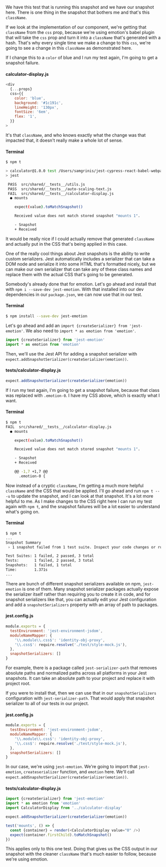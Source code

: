 We have this test that is running this snapshot and we have our snapshot here. There is one thing in the snapshot that bothers me and that's this `className`.

If we look at the implementation of our component, we're getting that `className` from the `css` prop, because we're using emotion's babel plugin that will take the `css` prop and turn it into a `className` that's generated with a hash. That's why every single time we make a change to this `css`, we're going to see a change in this `className` as demonstrated here.

If I change this to a `color` of blue and I run my test again, I'm going to get a snapshot failure.

#### calculator-display.js
```js
<div
  {...props}
  css={{
    color: 'blue',
    background: '#1c191c',
    lineHeight: '130px',
    fontSize: '6em',
    flex: '1',
  }}
>
```

It's that `className`, and who knows exactly what the change was that impacted that, it doesn't really make a whole lot of sense.

#### Terminal
```bash
$ npm t

> calculator@1.0.0 test /Users/samgrinis/jest-cypress-react-babel-webpack
> jest

 PASS  src/shared/__tests__/utils.js
 PASS  src/shared/__tests__/auto-scaling-text.js
 FAIL  src/shared/__tests__/calculator-display.js
  ● mounts

    expect(value).toMatchSnapshot()

    Received value does not match stored snapshot "mounts 1".

    - Snapshot
    + Received
```

It would be really nice if I could actually remove that generated `className` and actually put in the CSS that's being applied in this case.

One of the really cool things about Jest snapshots is the ability to write custom serializers. Jest automatically includes a serializer that can take a DOM node and serialize it into some HTML that's formatted nicely, but we can make our own serializer that can take any of these class names and replace them with the actual CSS that's going to be generated.

Somebody's already done that for emotion. Let's go ahead and install that with `npm i --save-dev jest-emotion`. With that installed into our dev dependencies in our `package.json`, we can now use that in our test.

#### Terminal
```bash
$ npm install --save-dev jest-emotion
```

Let's go ahead and add an `import {createSerializer} from 'jest-emotion'`. We also need to `import * as emotion from 'emotion'`.

```js
import {createSerializer} from 'jest-emotion'
import * as emotion from 'emotion'
```

Then, we'll use the Jest API for adding a snapshot serializer with `expect.addSnapshotSerializer(createSerializer(emotion))`.

#### __tests__/calculator-display.js
```js
expect.addSnapshotSerializer(createSerializer(emotion))
```

If I run my test again, I'm going to get a snapshot failure, because that class was replaced with `.emotion-0`. I have my CSS above, which is exactly what I want.

#### Terminal
```bash
$ npm t
FAIL  src/shared/__tests__/calculator-display.js
  ● mounts

    expect(value).toMatchSnapshot()

    Received value does not match stored snapshot "mounts 1".

    - Snapshot
    + Received

    @@ -1,7 +1,7 @@
      .emotion-0 {
```

Now instead of a cryptic `className`, I'm getting a much more helpful `className` and the CSS that would be applied. I'll go ahead and run `npm t -- -u` to update the snapshot, and I can look at that snapshot. It's a lot more helpful to me. As I make changes to the CSS right here I can run my test again with `npm t`, and the snapshot failures will be a lot easier to understand what's going on.

#### Terminal
```bash
$ npm t
...
Snapshot Summary
 › 1 snapshot failed from 1 test suite. Inspect your code changes or run `npmtest -- -u` to update them.

Test Suites: 1 failed, 2 passed, 3 total
Tests:       1 failed, 2 passed, 3 total
Snapshots:   1 failed, 1 total
Time:        1.371s
...
```

There are bunch of different snapshot serializers available on npm, `jest-emotion` is one of them. Many snapshot serializer packages actually expose the serializer itself rather than requiring you to create it in code, and for snapshot serializers like that, you can actually edit your Jest configuration and add a `snapshotSerializers` property with an array of path to packages.

#### jest.config.js
```js
module.exports = {
  testEnvironment: 'jest-environment-jsdom',
  moduleNameMapper: {
    '\\.module\\.css$': 'identity-obj-proxy',
    '\\.css$': require.resolve('./test/style-mock.js'),
  },
  snapshotSerializers: []
}
```

For example, there is a package called `jest-serializer-path` that removes absolute paths and normalized paths across all platforms in your Jest snapshots. It can take an absolute path to your project and replace it with project root.

If you were to install that, then we can use that in our `snapshotSerializers` configuration with `jest-serializer-path`. That would apply that snapshot serializer to all of our tests in our project.

#### jest.config.js
```js
module.exports = {
  testEnvironment: 'jest-environment-jsdom',
  moduleNameMapper: {
    '\\.module\\.css$': 'identity-obj-proxy',
    '\\.css$': require.resolve('./test/style-mock.js'),
  },
  snapshotSerializers: []
}
```

In our case, we're using `jest-emotion`. We're going to import that `jest-emotion`, `createserializer` function, and `emotion` here. We'll call `expect.addSnapshotSerializer(createSerializer(emotion))`.

#### __tests__/calculator-display.js
```js
import {createSerializer} from 'jest-emotion'
import * as emotion from 'emotion'
import CalculatorDisplay from '../calculator-display'

expect.addSnapshotSerializer(createSerializer(emotion))

test('mounts', () => {
  const {container} = render(<CalculatorDisplay value="0" />)
  expect(container.firstChild).toMatchSnapshot()
})
```

This applies only to this one test. Doing that gives us the CSS output in our snapshot with the cleaner `className` that's much easier to follow, because we're using emotion.